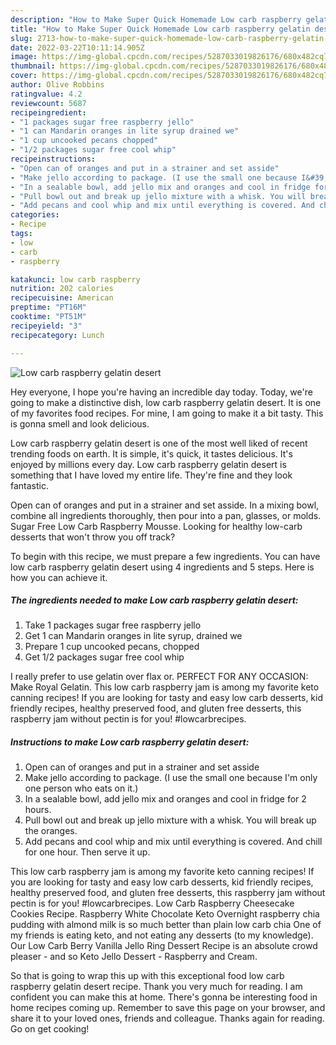 ```yaml
---
description: "How to Make Super Quick Homemade Low carb raspberry gelatin desert"
title: "How to Make Super Quick Homemade Low carb raspberry gelatin desert"
slug: 2713-how-to-make-super-quick-homemade-low-carb-raspberry-gelatin-desert
date: 2022-03-22T10:11:14.905Z
image: https://img-global.cpcdn.com/recipes/5287033019826176/680x482cq70/low-carb-raspberry-gelatin-desert-recipe-main-photo.jpg
thumbnail: https://img-global.cpcdn.com/recipes/5287033019826176/680x482cq70/low-carb-raspberry-gelatin-desert-recipe-main-photo.jpg
cover: https://img-global.cpcdn.com/recipes/5287033019826176/680x482cq70/low-carb-raspberry-gelatin-desert-recipe-main-photo.jpg
author: Olive Robbins
ratingvalue: 4.2
reviewcount: 5687
recipeingredient:
- "1 packages sugar free raspberry jello"
- "1 can Mandarin oranges in lite syrup drained we"
- "1 cup uncooked pecans chopped"
- "1/2 packages sugar free cool whip"
recipeinstructions:
- "Open can of oranges and put in a strainer and set asside"
- "Make jello according to package. (I use the small one because I&#39;m only one person who eats on it.)"
- "In a sealable bowl, add jello mix and oranges and cool in fridge for 2 hours."
- "Pull bowl out and break up jello mixture with a whisk. You will break up the oranges."
- "Add pecans and cool whip and mix until everything is covered. And chill for one hour. Then serve it up."
categories:
- Recipe
tags:
- low
- carb
- raspberry

katakunci: low carb raspberry 
nutrition: 202 calories
recipecuisine: American
preptime: "PT16M"
cooktime: "PT51M"
recipeyield: "3"
recipecategory: Lunch

---
```



![Low carb raspberry gelatin desert](https://img-global.cpcdn.com/recipes/5287033019826176/680x482cq70/low-carb-raspberry-gelatin-desert-recipe-main-photo.jpg)

Hey everyone, I hope you're having an incredible day today. Today, we're going to make a distinctive dish, low carb raspberry gelatin desert. It is one of my favorites food recipes. For mine, I am going to make it a bit tasty. This is gonna smell and look delicious.

Low carb raspberry gelatin desert is one of the most well liked of recent trending foods on earth. It is simple, it's quick, it tastes delicious. It's enjoyed by millions every day. Low carb raspberry gelatin desert is something that I have loved my entire life. They're fine and they look fantastic.

Open can of oranges and put in a strainer and set asside. In a mixing bowl, combine all ingredients thoroughly, then pour into a pan, glasses, or molds. Sugar Free Low Carb Raspberry Mousse. Looking for healthy low-carb desserts that won&#39;t throw you off track?


To begin with this recipe, we must prepare a few ingredients. You can have low carb raspberry gelatin desert using 4 ingredients and 5 steps. Here is how you can achieve it.

<!--inarticleads1-->

##### The ingredients needed to make Low carb raspberry gelatin desert:

1. Take 1 packages sugar free raspberry jello
1. Get 1 can Mandarin oranges in lite syrup, drained we
1. Prepare 1 cup uncooked pecans, chopped
1. Get 1/2 packages sugar free cool whip


I really prefer to use gelatin over flax or. PERFECT FOR ANY OCCASION: Make Royal Gelatin. This low carb raspberry jam is among my favorite keto canning recipes! If you are looking for tasty and easy low carb desserts, kid friendly recipes, healthy preserved food, and gluten free desserts, this raspberry jam without pectin is for you! #lowcarbrecipes. 

<!--inarticleads2-->

##### Instructions to make Low carb raspberry gelatin desert:

1. Open can of oranges and put in a strainer and set asside
1. Make jello according to package. (I use the small one because I&#39;m only one person who eats on it.)
1. In a sealable bowl, add jello mix and oranges and cool in fridge for 2 hours.
1. Pull bowl out and break up jello mixture with a whisk. You will break up the oranges.
1. Add pecans and cool whip and mix until everything is covered. And chill for one hour. Then serve it up.


This low carb raspberry jam is among my favorite keto canning recipes! If you are looking for tasty and easy low carb desserts, kid friendly recipes, healthy preserved food, and gluten free desserts, this raspberry jam without pectin is for you! #lowcarbrecipes. Low Carb Raspberry Cheesecake Cookies Recipe. Raspberry White Chocolate Keto Overnight raspberry chia pudding with almond milk is so much better than plain low carb chia One of my friends is eating keto, and not eating any desserts (to my knowledge). Our Low Carb Berry Vanilla Jello Ring Dessert Recipe is an absolute crowd pleaser - and so Keto Jello Dessert - Raspberry and Cream. 

So that is going to wrap this up with this exceptional food low carb raspberry gelatin desert recipe. Thank you very much for reading. I am confident you can make this at home. There's gonna be interesting food in home recipes coming up. Remember to save this page on your browser, and share it to your loved ones, friends and colleague. Thanks again for reading. Go on get cooking!
